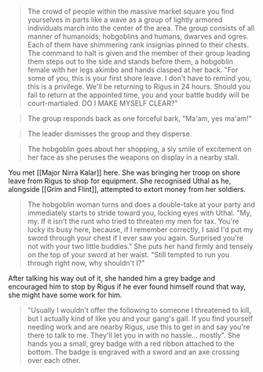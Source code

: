 > The crowd of people within the massive market square you find yourselves in parts like a wave as a group of lightly armored individuals march into the center of the area. The group consists of all manner of humanoids; hobgoblins and humans, dwarves and ogres. Each of them have shimmering rank insignias pinned to their chests. The command to halt is given and the member of their group leading them steps out to the side and stands before them, a hobgoblin female with her legs akimbo and hands clasped at her back. "For some of you, this is your first shore leave. I don't have to remind you, this is a privilege. We'll be returning to Rigus in 24 hours. Should you fail to return at the appointed time, you and your battle buddy will be court-martialed. DO I MAKE MYSELF CLEAR?"

> The group responds back as one forceful bark, "Ma'am, yes ma'am!"

> The leader dismisses the group and they disperse.

> The hobgoblin goes about her shopping, a sly smile of excitement on her face as she peruses the weapons on display in a nearby stall.

You met [[Major Nirra Kalar]] here. She was bringing her troop on shore leave from Rigus to shop for equipment. She recognised Uthal as he, alongside [[Grim and Flint]], attempted to extort money from her soldiers.

> The hobgoblin woman turns and does a double-take at your party and immediately starts to stride toward you, locking eyes with Uthal. "My, my. If it isn't the runt who tried to threaten my men for tax. You're lucky its busy here, because, if I remember correctly, I said I'd put my sword through your chest if I ever saw you again. Surprised you're not with your two little buddies." She puts her hand firmly and tensely on the top of your sword at her waist. "Still tempted to run you through right now, why shouldn't I?"

After talking his way out of it, she handed him a grey badge and encouraged him to stop by Rigus if he ever found himself round that way, she might have some work for him.

> "Usually I wouldn't offer the following to someone I threatened to kill, but I actually kind of like you and your gang's gall. If you find yourself needing work and are nearby Rigus, use this to get in and say you're there to talk to me. They'll let you in with no hassle... mostly". She hands you a small, grey badge with a red ribbon attached to the bottom. The badge is engraved with a sword and an axe crossing over each other.